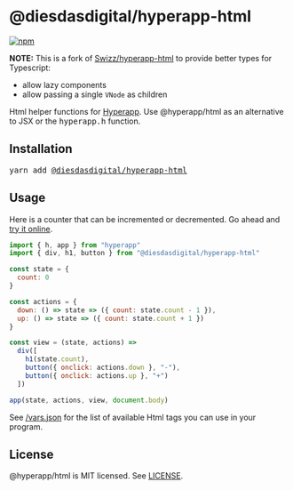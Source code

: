 # @diesdasdigital/hyperapp-html

[![npm](https://img.shields.io/npm/v/@hyperapp/html.svg)](https://www.npmjs.org/package/@hyperapp/html)

**NOTE:** This is a fork of [Swizz/hyperapp-html](https://github.com/Swizz/hyperapp-html) to provide better types for Typescript:
- allow lazy components
- allow passing a single `VNode` as children

Html helper functions for [Hyperapp](https://github.com/hyperapp/hyperapp). Use @hyperapp/html as an alternative to JSX or the <samp>hyperapp.h</samp> function.

## Installation

<pre>
yarn add <a href=https://www.npmjs.com/package/@hyperapp/html>@diesdasdigital/hyperapp-html</a>
</pre>

## Usage

Here is a counter that can be incremented or decremented. Go ahead and [try it online](https://codepen.io/jorgebucaran/pen/MrBgMy?editors=0010).

```jsx
import { h, app } from "hyperapp"
import { div, h1, button } from "@diesdasdigital/hyperapp-html"

const state = {
  count: 0
}

const actions = {
  down: () => state => ({ count: state.count - 1 }),
  up: () => state => ({ count: state.count + 1 })
}

const view = (state, actions) =>
  div([
    h1(state.count),
    button({ onclick: actions.down }, "-"),
    button({ onclick: actions.up }, "+")
  ])

app(state, actions, view, document.body)
```

See [/vars.json](/vars.json) for the list of available Html tags you can use in your program.


## License

@hyperapp/html is MIT licensed. See [LICENSE](LICENSE.md).
